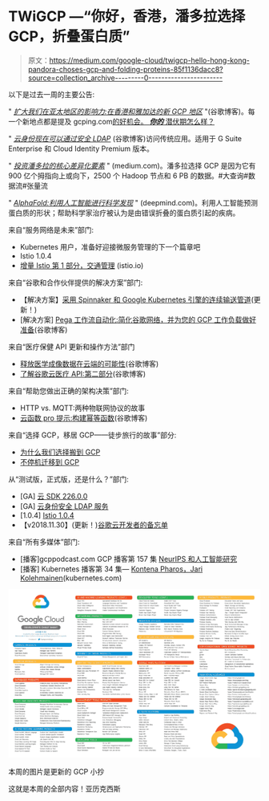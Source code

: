 # TWiGCP —“你好，香港，潘多拉选择 GCP，折叠蛋白质”

> 原文：<https://medium.com/google-cloud/twigcp-hello-hong-kong-pandora-choses-gcp-and-folding-proteins-85f1136dacc8?source=collection_archive---------0----------------------->

以下是过去一周的主要公告:

" [*扩大我们在亚太地区的影响力:在香港和雅加达的新 GCP 地区*](http://goo.gl/XoXc2R) "(谷歌博客)。每一个新地点都是提及 gcping.com[的好机会。 ***你的*** 潜伏期怎么样？](http://gcping.com/)

" [*云身份现在可以通过安全 LDAP*](http://goo.gl/juVehZ) (谷歌博客)访问传统应用。适用于 G Suite Enterprise 和 Cloud Identity Premium 版本。

" [*投资潘多拉的核心差异化要素*](http://goo.gl/tSVHtt) " (medium.com)。潘多拉选择 GCP 是因为它有 900 亿个拇指向上或向下，2500 个 Hadoop 节点和 6 PB 的数据。#大查询#数据流#张量流

" [*AlphaFold:利用人工智能进行科学发现*](http://goo.gl/cUaZFM) " (deepmind.com)。利用人工智能预测蛋白质的形状；帮助科学家治疗被认为是由错误折叠的蛋白质引起的疾病。

来自“服务网络是未来”部门:

*   Kubernetes 用户，准备好迎接微服务管理的下一个篇章吧
*   Istio 1.0.4
*   [增量 Istio 第 1 部分，交通管理](http://goo.gl/6neJnZ) (istio.io)

来自“谷歌和合作伙伴提供的解决方案”部门:

*   【解决方案】[采用 Spinnaker 和 Google Kubernetes 引擎的连续输送管道](http://goo.gl/rXxs7k)(更新！)
*   [解决方案] [Pega 工作流自动化:简化谷歌网络，并为您的 GCP 工作负载做好准备](http://goo.gl/R36KYe)(谷歌博客)

来自“医疗保健 API 更新和操作方法”部门

*   [释放医学成像数据在云端的可能性](http://goo.gl/yae5HP)(谷歌博客)
*   [了解谷歌云医疗 API:第二部分](http://goo.gl/ShrADG)(谷歌博客)

来自“帮助您做出正确的架构决策”部门:

*   HTTP vs. MQTT:两种物联网协议的故事
*   [云函数 pro 提示:构建幂等函数](http://goo.gl/wQkgzn)(谷歌博客)

来自“选择 GCP，移居 GCP——徒步旅行的故事”部分:

*   [为什么我们选择搬到 GCP](http://goo.gl/cfb8T5)
*   [不停机迁移到 GCP](http://goo.gl/vCX4Dv)

从“测试版，正式版，还是什么？”部门:

*   [GA] [云 SDK 226.0.0](http://goo.gl/QMtpTC)
*   [GA] [云身份安全 LDAP 服务](http://goo.gl/QyW3r9)
*   [1.0.4] [Istio 1.0.4](http://goo.gl/yBVgj4)
*   【v2018.11.30】(更新！)[谷歌云开发者的备忘单](http://goo.gl/h1Vqpv)

来自“所有多媒体”部门:

*   [播客]gcppodcast.com GCP 播客第 157 集 [NeurIPS 和人工智能研究](http://goo.gl/oVPX6H)
*   [播客] Kubernetes 播客第 34 集— [Kontena Pharos，Jari Kolehmainen](http://goo.gl/TawzTE)(kubernetes.com)

[![](img/bc0b2f3ffd3009c0038b2960ff299c02.png)](http://goo.gl/h1Vqpv)

本周的图片是更新的 GCP 小抄

这就是本周的全部内容！亚历克西斯